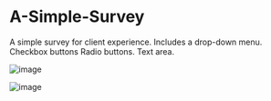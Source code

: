 # A-Simple-Survey
A simple survey for client experience. 
Includes a drop-down menu. 
Checkbox buttons
Radio buttons.
Text area.

![image](https://github.com/MariaFaiz000/A-Simple-Survey/assets/144806091/e28b8772-20e5-4169-be96-494c5761dd6c)

![image](https://github.com/MariaFaiz000/A-Simple-Survey/assets/144806091/f71da7bb-f67f-46a6-b8f8-413508041d56)
